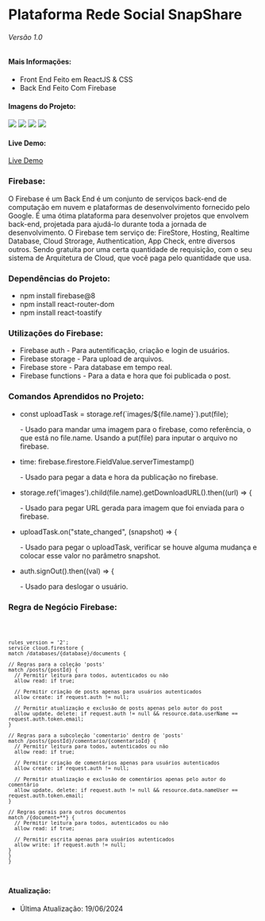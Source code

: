<h1>Plataforma Rede Social SnapShare</h1>
<h6>Versão 1.0</h6>

<h4>Mais Informações:</h4>
<ul>
  <li>Front End Feito em ReactJS & CSS</li>
  <li>Back End Feito Com Firebase</li>
</ul>

<h4>Imagens do Projeto:</h4>
<img src="https://uploaddeimagens.com.br/images/004/801/285/full/Captura_de_tela_2024-06-19_124007.png?1718811638"/>
<img src="https://uploaddeimagens.com.br/images/004/801/286/full/Captura_de_tela_2024-06-19_124021.png?1718811666"/>
<img src="https://uploaddeimagens.com.br/images/004/801/288/full/Captura_de_tela_2024-06-19_124156.png?1718811733"/>
<img src="https://uploaddeimagens.com.br/images/004/801/289/full/Captura_de_tela_2024-06-19_124156.png?1718811753"/>

<h4>Live Demo:</h4>
<a href="https://snap-share-blue.vercel.app/">Live Demo</a>


<h3>Firebase:</h3>
<p>O Firebase é um Back End é um conjunto de serviços back-end de computação em nuvem e plataformas de desenvolvimento fornecido pelo Google. É uma ótima plataforma para desenvolver
projetos que envolvem back-end, projetada para ajudá-lo durante toda a jornada de desenvolvimento.
O Firebase tem serviço de: FireStore, Hosting, Realtime Database, Cloud Strorage, Authentication, App Check, entre diversos outros.
Sendo gratuita por uma certa quantidade de requisição, com o seu sistema de Arquitetura de Cloud, que você paga pelo quantidade que usa.</p>

<h3>Dependências do Projeto:</h3>
<ul>
  <li>npm install firebase@8</li>
  <li>npm install react-router-dom</li>
  <li>npm install react-toastify</li>
</ul>

<h3>Utilizações do Firebase:</h3>
<ul>
  <li>Firebase auth - Para autentificação, criação e login de usuários.</li>
  <li>Firebase storage - Para upload de arquivos.</li>
  <li>Firebase store - Para database em tempo real.</li>
  <li>Firebase functions - Para a data e hora que foi publicada o post.</li>
</ul>

<h3>Comandos Aprendidos no Projeto:</h3>
<ul>
  <li>const uploadTask = storage.ref(`images/${file.name}`).put(file);</li>
  <p> - Usado para mandar uma imagem para o firebase, como referência, o que está no file.name. Usando a put(file) para inputar o arquivo no firebase.</p>

  <li>time: firebase.firestore.FieldValue.serverTimestamp()</li>
  <p> - Usado para pegar a data e hora da publicação no firebase.</p>
  
  <li>storage.ref('images').child(file.name).getDownloadURL().then((url) => {</li>
  <p> - Usado para pegar URL gerada para imagem que foi enviada para o firebase.</p>
  
  <li>uploadTask.on("state_changed", (snapshot) => {</li>
  <p> - Usado para pegar o uploadTask, verificar se houve alguma mudança e colocar esse valor no parâmetro snapshot.</p>
  
  <li>auth.signOut().then((val) => {</li>
  <p> - Usado para deslogar o usuário.</p>
</ul>

<h3>Regra de Negócio Firebase:</h3>
<code>
  
    rules_version = '2';
    service cloud.firestore {
    match /databases/{database}/documents {
    
    // Regras para a coleção 'posts'
    match /posts/{postId} {
      // Permitir leitura para todos, autenticados ou não
      allow read: if true;
      
      // Permitir criação de posts apenas para usuários autenticados
      allow create: if request.auth != null;
      
      // Permitir atualização e exclusão de posts apenas pelo autor do post
      allow update, delete: if request.auth != null && resource.data.userName == request.auth.token.email;
    }
    
    // Regras para a subcoleção 'comentario' dentro de 'posts'
    match /posts/{postId}/comentario/{comentarioId} {
      // Permitir leitura para todos, autenticados ou não
      allow read: if true;
      
      // Permitir criação de comentários apenas para usuários autenticados
      allow create: if request.auth != null;
      
      // Permitir atualização e exclusão de comentários apenas pelo autor do comentário
      allow update, delete: if request.auth != null && resource.data.nameUser == request.auth.token.email;
    }
    
    // Regras gerais para outros documentos
    match /{document=**} {
      // Permitir leitura para todos, autenticados ou não
      allow read: if true;
      
      // Permitir escrita apenas para usuários autenticados
      allow write: if request.auth != null;
    }
    }
    }
</code>

<h4>Atualização:</h4>
<ul>
  <li>Última Atualização: 19/06/2024</li>
</ul>
